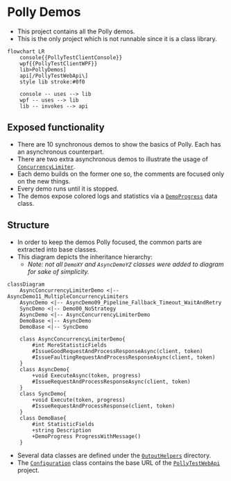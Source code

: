 # Polly Demos

- This project contains all the Polly demos.
- This is the only project which is not runnable since it is a class library.

```mermaid
flowchart LR
    console{{PollyTestClientConsole}}
    wpf{{PollyTestClientWPF}}
    lib>PollyDemos]
    api[/PollyTestWebApi\]
    style lib stroke:#0f0

    console -- uses --> lib
    wpf -- uses --> lib
    lib -- invokes --> api
```

## Exposed functionality

- There are 10 synchronous demos to show the basics of Polly. Each has an asynchronous counterpart.
- There are two extra asynchronous demos to illustrate the usage of [`ConcurrencyLimiter`](https://www.pollydocs.org/migration-v8.html#migrating-bulkhead-policies).
- Each demo builds on the former one so, the comments are focused only on the new things.
- Every demo runs until it is stopped.
- The demos expose colored logs and statistics via a [`DemoProgress`](OutputHelpers/DemoProgress.cs) data class.

## Structure

- In order to keep the demos Polly focused, the common parts are extracted into base classes.
- This diagram depicts the inheritance hierarchy:
  - _Note: not all `DemoXY` and `AsyncDemoYZ` classes were added to diagram for sake of simplicity._

```mermaid
classDiagram
    AsyncConcurrencyLimiterDemo <|-- AsyncDemo11_MultipleConcurrencyLimiters
    AsyncDemo <|-- AsyncDemo09_Pipeline_Fallback_Timeout_WaitAndRetry
    SyncDemo <|-- Demo00_NoStrategy
    AsyncDemo <|-- AsyncConcurrencyLimiterDemo
    DemoBase <|-- AsyncDemo
    DemoBase <|-- SyncDemo

    class AsyncConcurrencyLimiterDemo{
        #int MoreStatisticFields
        #IssueGoodRequestAndProcessResponseAsync(client, token)
        #IssueFaultingRequestAndProcessResponseAsync(client, token)
    }
    class AsyncDemo{
        +void ExecuteAsync(token, progress)
        #IssueRequestAndProcessResponseAsync(client, token)
    }
    class SyncDemo{
        +void Execute(token, progress)
        #IssueRequestAndProcessResponse(client, token)
    }
    class DemoBase{
        #int StatisticFields
        +string Description
        +DemoProgress ProgressWithMessage()
    }
```

- Several data classes are defined under the [`OutputHelpers`](OutputHelpers/) directory.
- The [`Configuration`](Configuration.cs) class contains the base URL of the [`PollyTestWebApi`](../PollyTestWebApi/README.md) project.
